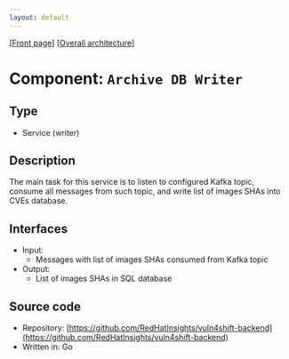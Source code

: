 ```yaml
---
layout: default
---
```

\[[Front page](../overall-architecture.html)\] \[[Overall architecture](../overall-architecture.html)\]



# Component: `Archive DB Writer`



## Type

* Service (writer)



## Description

The main task for this service is to listen to configured Kafka topic, consume
all messages from such topic, and write list of images SHAs into CVEs database.



## Interfaces

* Input:
    - Messages with list of images SHAs consumed from Kafka topic
* Output:
    - List of images SHAs in SQL database

## Source code

* Repository: [https://github.com/RedHatInsights/vuln4shift-backend](https://github.com/RedHatInsights/vuln4shift-backend)
* Written in: Go
